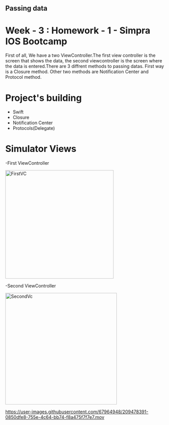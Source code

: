 ## Passing data 
# Week - 3 : Homework - 1 - Simpra IOS Bootcamp

   First of all, We have a two ViewController.The first view controller is the screen that shows the data, the second viewcontroller is the screen where the data is entered.There are 3 diffrent methods to passing datas. First way is a Closure method. Other two methods are Notification Center and Protocol method.
# Project's building
- Swift
- Closure
- Notification Center
- Protocols(Delegate)

# Simulator Views

-First ViewController

<img width="339" alt="FirstVC" src="https://user-images.githubusercontent.com/67964948/209478508-58b44548-015a-4c5b-9b7f-57d9daea62b4.png">

-Second ViewController

<img width="349" alt="SecondVc" src="https://user-images.githubusercontent.com/67964948/209478523-2969dcd4-f128-4aa6-9e93-25d1aceaf5b0.png">



https://user-images.githubusercontent.com/67964948/209478391-0850dfe8-755e-4c64-bb74-f8a475f7f7e7.mov







